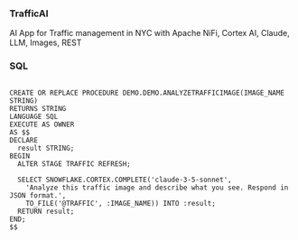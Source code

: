 ### TrafficAI

AI App for Traffic management in NYC with Apache NiFi, Cortex AI, Claude, LLM, Images, REST



### SQL

```

CREATE OR REPLACE PROCEDURE DEMO.DEMO.ANALYZETRAFFICIMAGE(IMAGE_NAME STRING)
RETURNS STRING
LANGUAGE SQL
EXECUTE AS OWNER
AS $$
DECLARE
  result STRING;
BEGIN
  ALTER STAGE TRAFFIC REFRESH; 
  
  SELECT SNOWFLAKE.CORTEX.COMPLETE('claude-3-5-sonnet', 
    'Analyze this traffic image and describe what you see. Respond in JSON format.',
    TO_FILE('@TRAFFIC', :IMAGE_NAME)) INTO :result;
  RETURN result;
END;
$$

```
